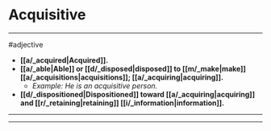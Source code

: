 # Acquisitive
---
#adjective
- **[[a/_acquired|Acquired]].**
- **[[a/_able|Able]] or [[d/_disposed|disposed]] to [[m/_make|make]] [[a/_acquisitions|acquisitions]]; [[a/_acquiring|acquiring]].**
	- _Example: He is an acquisitive person._
- **[[d/_dispositioned|Dispositioned]] toward [[a/_acquiring|acquiring]] and [[r/_retaining|retaining]] [[i/_information|information]].**
---
---
